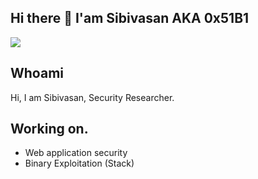 ## Hi there 👋 I'am Sibivasan AKA 0x51B1

<a href="https://x.com/sibivasan"><img src="https://i.giphy.com/media/v1.Y2lkPTc5MGI3NjExczIzbDdvc3VpcDhncWhhZ21hYjFydmhpeGY4ejI1OWE0eGdteG9odSZlcD12MV9pbnRlcm5hbF9naWZfYnlfaWQmY3Q9Zw/Rpl1sod1vCXK0L2SUN/giphy.gif"/></a> 



## Whoami

Hi, I am Sibivasan, Security Researcher.

## Working on.

- Web application security
- Binary Exploitation (Stack)



<!--
**sibivasanM/sibivasanM** is a ✨ _special_ ✨ repository because its `README.md` (this file) appears on your GitHub profile.

Here are some ideas to get you started:

- 🔭 I’m currently working on ...
- 🌱 I’m currently learning ...
- 👯 I’m looking to collaborate on ...
- 🤔 I’m looking for help with ...
- 💬 Ask me about ...
- 📫 How to reach me: ...
- 😄 Pronouns: ...
- ⚡ Fun fact: ...
-->
